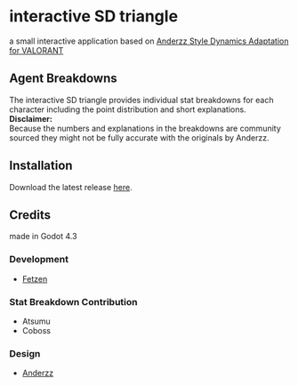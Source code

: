 # interactive SD triangle

a small interactive application based on [Anderzz Style Dynamics Adaptation for VALORANT](https://youtu.be/rQ8PXanlAD0?si=FzYi0nV3KwFOY-eN)

## Agent Breakdowns
The interactive SD triangle provides individual stat breakdowns for each character including the point distribution and short explanations.  
**Disclaimer:**  
Because the numbers and explanations in the breakdowns are community sourced they might not be fully accurate with the originals by Anderzz.
## Installation
Download the latest release [here](https://github.com/F3tzen/interactive-sd-triangle/tags).


## Credits
made in Godot 4.3
### Development
- [Fetzen](https://github.com/F3tzen)
### Stat Breakdown Contribution
- Atsumu
- Coboss
### Design
- [Anderzz](https://www.youtube.com/@AnderzzTV)

